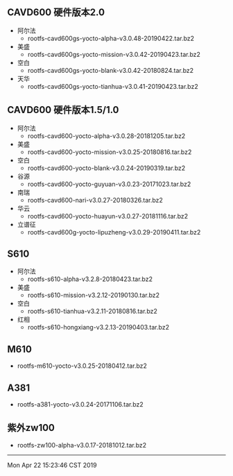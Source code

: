 ## CAVD600 硬件版本2.0
* 阿尔法
	* rootfs-cavd600gs-yocto-alpha-v3.0.48-20190422.tar.bz2
* 美盛
	* rootfs-cavd600gs-yocto-mission-v3.0.42-20190423.tar.bz2
* 空白
	* rootfs-cavd600gs-yocto-blank-v3.0.42-20180824.tar.bz2
* 天华
	* rootfs-cavd600gs-yocto-tianhua-v3.0.41-20190423.tar.bz2

## CAVD600 硬件版本1.5/1.0
* 阿尔法
	* rootfs-cavd600-yocto-alpha-v3.0.28-20181205.tar.bz2
* 美盛
	* rootfs-cavd600-yocto-mission-v3.0.25-20180816.tar.bz2
* 空白
	* rootfs-cavd600-yocto-blank-v3.0.24-20190319.tar.bz2
* 谷源
	* rootfs-cavd600-yocto-guyuan-v3.0.23-20171023.tar.bz2
* 南瑞
	* rootfs-cavd600-nari-v3.0.27-20180326.tar.bz2
* 华云
	* rootfs-cavd600-yocto-huayun-v3.0.27-20181116.tar.bz2
* 立谱征
	* rootfs-cavd600g-yocto-lipuzheng-v3.0.29-20190411.tar.bz2

## S610
* 阿尔法
	* rootfs-s610-alpha-v3.2.8-20180423.tar.bz2
* 美盛
	* rootfs-s610-mission-v3.2.12-20190130.tar.bz2
* 空白
	* rootfs-s610-tianhua-v3.2.11-20180816.tar.bz2
* 红相
	* rootfs-s610-hongxiang-v3.2.13-20190403.tar.bz2

## M610
* rootfs-m610-yocto-v3.0.25-20180412.tar.bz2

## A381
* rootfs-a381-yocto-v3.0.24-20171106.tar.bz2

## 紫外zw100
* rootfs-zw100-alpha-v3.0.17-20181012.tar.bz2

----
Mon Apr 22 15:23:46 CST 2019
